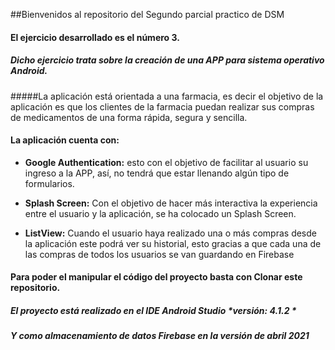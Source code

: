 ##Bienvenidos al repositorio del Segundo parcial practico de DSM

#### **El ejercicio desarrollado es el número 3.**

##### Dicho ejercicio trata sobre la creación de una APP para sistema operativo Android.
#####La aplicación está orientada a una farmacia, es decir el objetivo de la aplicación es que los clientes de la farmacia puedan realizar sus compras de medicamentos de una forma rápida, segura y sencilla.

#### La aplicación cuenta con: 

- **Google Authentication:** esto con el objetivo de facilitar al usuario su ingreso a la APP, así, no tendrá que estar llenando algún tipo de formularios. 

- **Splash Screen:** Con el objetivo de hacer más interactiva la experiencia entre el usuario y la aplicación, se ha colocado un Splash Screen.

- **ListView:** Cuando el usuario haya realizado una o más compras desde la aplicación este podrá ver su historial, esto gracias a que cada una de las compras de todos los usuarios se van guardando en Firebase

#### Para poder el manipular el código del proyecto basta con Clonar este repositorio.
##### El proyecto está realizado en el IDE Android Studio *versión: 4.1.2 *
##### Y como almacenamiento de datos Firebase *en la versión de abril 2021*
